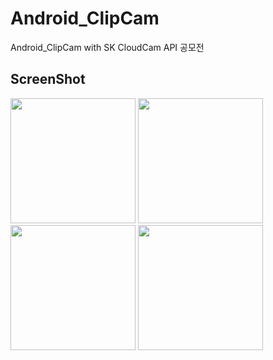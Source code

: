 # Android_ClipCam
Android_ClipCam with SK CloudCam API 공모전

## ScreenShot
<div>
<img width="200" src="https://user-images.githubusercontent.com/37185394/54339374-feb77800-4677-11e9-9844-70a77608cb63.jpg"/>
<img width="200" src="https://user-images.githubusercontent.com/37185394/54339376-feb77800-4677-11e9-97ba-c9c190715768.jpg"/>
<img width="200" src="https://user-images.githubusercontent.com/37185394/54339377-ff500e80-4677-11e9-9515-c67e70c1cdce.jpg"/>
<img width="200" src="https://user-images.githubusercontent.com/37185394/54339378-ff500e80-4677-11e9-85f6-e2271c1b93a8.jpg"/>
</div>
